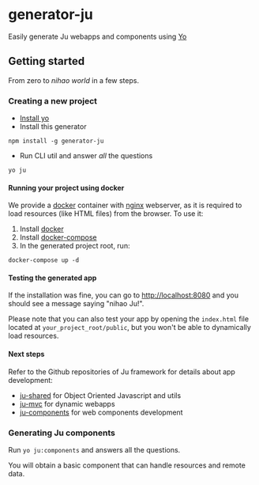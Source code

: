 # generator-ju
Easily generate Ju webapps and components using [Yo](https://www.npmjs.com/package/yo)

## Getting started
From zero to _nihao world_ in a few steps.

### Creating a new project
* [Install yo](https://www.npmjs.com/package/yo#usage)
* Install this generator
```
npm install -g generator-ju
```
* Run CLI util and answer _all_ the questions
```
yo ju
```

#### Running your project using docker
We provide a [docker](https://www.docker.com/) container with [nginx](https://www.nginx.com/) webserver, as it is required to load resources (like HTML files) from the browser. To use it:

1. Install [docker](https://docs.docker.com/engine/installation/)
2. Install [docker-compose](https://docs.docker.com/compose/install/)
3. In the generated project root, run:
```
docker-compose up -d
```

#### Testing the generated app
If the installation was fine, you can go to [http://localhost:8080](http://localhost:8080) and you should see a message saying "nihao Ju!".

Please note that you can also test your app by opening the `index.html` file located at `your_project_root/public`, but you won't be able to dynamically load resources.

#### Next steps

Refer to the Github repositories of Ju framework for details about app development:
* [ju-shared](https://github.com/hulilabs/ju-shared) for Object Oriented Javascript and utils
* [ju-mvc](https://github.com/hulilabs/ju-mvc) for dynamic webapps
* [ju-components](https://github.com/hulilabs/ju-components) for web components development

### Generating Ju components
Run `yo ju:components` and answers all the questions.

You will obtain a basic component that can handle resources and remote data.
